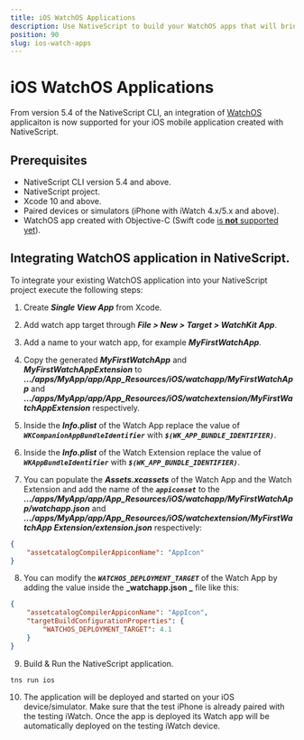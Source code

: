 ```yaml
---
title: iOS WatchOS Applications
description: Use NativeScript to build your WatchOS apps that will bring users timely information and provide them with way to interact on the go.
position: 90
slug: ios-watch-apps
---
```


# iOS WatchOS Applications

From version 5.4 of the NativeScript CLI, an integration of [WatchOS](https://developer.apple.com/watchos/) applicaiton is now supported for your iOS mobile application created with NativeScript.

## Prerequisites

- NativeScript CLI version 5.4 and above.
- NativeScript project.
- Xcode 10 and above.
- Paired devices or simulators (iPhone with iWatch 4.x/5.x and above).
- WatchOS app created with Objective-C (Swift code [is **not** supported yet](https://github.com/NativeScript/nativescript-cli/issues/4541#issuecomment-491202270)).

## Integrating WatchOS application in NativeScript.

To integrate your existing WatchOS application into your NativeScript project execute the following steps:

1. Create **_Single View App_** from Xcode.

2. Add watch app target through **_File > New > Target > WatchKit App_**.

3. Add a name to your watch app, for example **_MyFirstWatchApp_**.

4. Copy the generated **_MyFirstWatchApp_** and **_MyFirstWatchAppExtension_** to **_.../apps/MyApp/app/App_Resources/iOS/watchapp/MyFirstWatchApp_** and **_.../apps/MyApp/app/App_Resources/iOS/watchextension/MyFirstWatchAppExtension_** respectively.

5. Inside the **_Info.plist_** of the Watch App replace the value of **_`WKCompanionAppBundleIdentifier`_** with **_`$(WK_APP_BUNDLE_IDENTIFIER)`_**.

6. Inside the **_Info.plist_** of the Watch Extension replace the value of **_`WKAppBundleIdentifier`_** with **_`$(WK_APP_BUNDLE_IDENTIFIER)`_**.

7. You can populate the **_Assets.xcassets_** of the Watch App and the Watch Extension and add the name of the **_`appiconset`_** to the **_.../apps/MyApp/app/App_Resources/iOS/watchapp/MyFirstWatchApp/watchapp.json_** and **_.../apps/MyApp/app/App_Resources/iOS/watchextension/MyFirstWatchApp Extension/extension.json_** respectively:
```JSON
{
    "assetcatalogCompilerAppiconName": "AppIcon"
}
```

8. You can modify the **_`WATCHOS_DEPLOYMENT_TARGET`_** of the Watch App by adding the value inside the **_watchapp.json _** file like this:
```JSON
{
    "assetcatalogCompilerAppiconName": "AppIcon",
    "targetBuildConfigurationProperties": {
        "WATCHOS_DEPLOYMENT_TARGET": 4.1
    }
}
```
9. Build & Run the NativeScript application.
```
tns run ios
```

10. The application will be deployed and started on your iOS device/simulator. Make sure that the test iPhone is already paired with the testing iWatch. Once the app is deployed its Watch app will be automatically deployed on the testing iWatch device.

